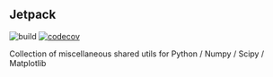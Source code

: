 ## Jetpack

![build](https://github.com/nirum/jetpack/workflows/build/badge.svg)
[![codecov](https://codecov.io/gh/nirum/jetpack/branch/master/graph/badge.svg)](https://codecov.io/gh/nirum/jetpack)

Collection of miscellaneous shared utils for Python / Numpy / Scipy / Matplotlib
